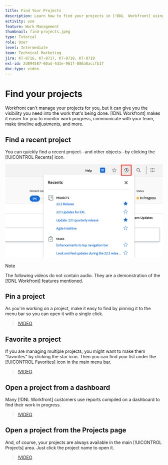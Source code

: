 ```yaml
---
title: Find Your Projects
description: Learn how to find your projects in [!DNL  Workfront] using pins, favorites, dashboards, and the [!UICONTROL Projects] page.
activity: use
feature: Work Management
thumbnail: find-projects.jpeg
type: Tutorial
role: User
level: Intermediate
team: Technical Marketing
jira: KT-8716, KT-8717, KT-8718, KT-8719
exl-id: 2d894587-60ad-4d1e-961f-886a8accfb17
doc-type: video
---
```

# Find your projects

Workfront can't manage your projects for you, but it can give you the visibility you need into the work that's being done. [!DNL Workfront] makes it easier for you to monitor work progress, communicate with your team, make timeline adjustments, and more.

<!---
In this section, you will learn how to:

Find your projects in [!DNL Workfront]
Make your project visible to stakeholders
Find project communications
Use [!DNL Workfront] features when reviewing the task list to monitor project progress
--->

## Find a recent project

You can quickly find a recent project--and other objects--by clicking the [!UICONTROL Recents] icon.

![[!UICONTROL Status] field expanded in project header](assets/recents.png)

>[!NOTE]
>
>The following videos do not contain audio. They are a demonstration of the [!DNL Workfront] features mentioned.

## Pin a project

As you're working on a project, make it easy to find by pinning it to the menu bar so you can open it with a single click.

>[!VIDEO](https://video.tv.adobe.com/v/335038/?quality=12&learn=on)

## Favorite a project

If you are managing multiple projects, you might want to make them "favorites" by clicking the star icon. Then you can find your list under the [!UICONTROL Favorites] icon in the main menu bar.

>[!VIDEO](https://video.tv.adobe.com/v/335039/?quality=12&learn=on)


## Open a project from a dashboard

Many [!DNL Workfront] customers use reports compiled on a dashboard to find their work in progress.

>[!VIDEO](https://video.tv.adobe.com/v/335041/?quality=12&learn=on)


## Open a project from the Projects page

And, of course, your projects are always available in the main [!UICONTROL Projects] area. Just click the project name to open it.

>[!VIDEO](https://video.tv.adobe.com/v/335040/?quality=12&learn=on)
